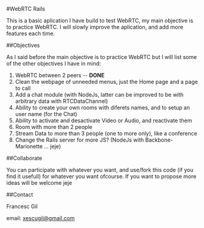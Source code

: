 #WebRTC Rails

This is a basic aplication I have build to test WebRTC, my main objective is to practice WebRTC. I will slowly improve the aplication, and add more features each time.

##Objectives

As I said before the main objective is to practice WebRTC but I will list some of the other objectives I have in mind:

1. WebRTC between 2 peers -- **DONE**
2. Clean the webpage of unneeded menus, just the Home page and a page to call
3. Add a chat module (with NodeJs, latter can be improved to be with arbitrary data with RTCDataChannel)
4. Ability to create your own rooms with diferets names, and to setup an user name (for the Chat)
5. Ability to activate and desactivate Video or Audio, and reactivate them 
6. Room with more than 2 people
7. Stream Data to more than 3 people (one to more only), like a conference
8. Change the Rails server for more JS? (NodeJs with Backbone-Marionette ... jeje)

##Collaborate

You can participate with whatever you want, and use/fork this code (if you find it usefull) for whatever you want ofcourse. If you want to propose more ideas will be welcome jeje

##Contact

Francesc Gil

  email: xescugil@gmail.com
